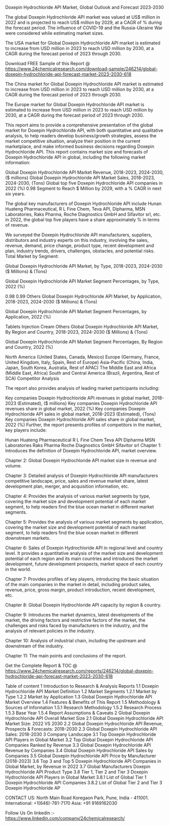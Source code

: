 Doxepin Hydrochloride API Market, Global Outlook and Forecast 2023-2030

The global Doxepin Hydrochloride API market was valued at US$ million in 2022 and is projected to reach US$ million by 2029, at a CAGR of % during the forecast period. The influence of COVID-19 and the Russia-Ukraine War were considered while estimating market sizes.

The USA market for Global Doxepin Hydrochloride API market is estimated to increase from USD million in 2023 to reach USD million by 2030, at a CAGR during the forecast period of 2023 through 2030.

Download FREE Sample of this Report @ https://www.24chemicalresearch.com/download-sample/246214/global-doxepin-hydrochloride-api-forecast-market-2023-2030-618

The China market for Global Doxepin Hydrochloride API market is estimated to increase from USD million in 2023 to reach USD million by 2030, at a CAGR during the forecast period of 2023 through 2030.

The Europe market for Global Doxepin Hydrochloride API market is estimated to increase from USD million in 2023 to reach USD million by 2030, at a CAGR during the forecast period of 2023 through 2030.

This report aims to provide a comprehensive presentation of the global market for Doxepin Hydrochloride API, with both quantitative and qualitative analysis, to help readers develop business/growth strategies, assess the market competitive situation, analyze their position in the current marketplace, and make informed business decisions regarding Doxepin Hydrochloride API. This report contains market size and forecasts of Doxepin Hydrochloride API in global, including the following market information:

Global Doxepin Hydrochloride API Market Revenue, 2018-2023, 2024-2030, ($ millions)
Global Doxepin Hydrochloride API Market Sales, 2018-2023, 2024-2030, (Tons)
Global top five Doxepin Hydrochloride API companies in 2022 (%)
0.98 Segment to Reach $ Million by 2029, with a % CAGR in next six years.

The global key manufacturers of Doxepin Hydrochloride API include Hunan Huateng Pharmaceutical, R L Fine Chem, Teva API, Dipharma, MSN Laboratories, Raks Pharma, Roche Diagnostics GmbH and Sifavitor srl, etc. in 2022, the global top five players have a share approximately % in terms of revenue.

We surveyed the Doxepin Hydrochloride API manufacturers, suppliers, distributors and industry experts on this industry, involving the sales, revenue, demand, price change, product type, recent development and plan, industry trends, drivers, challenges, obstacles, and potential risks. Total Market by Segment:

Global Doxepin Hydrochloride API Market, by Type, 2018-2023, 2024-2030 ($ Millions) & (Tons)

Global Doxepin Hydrochloride API Market Segment Percentages, by Type, 2022 (%)

0.98
0.99
Others
Global Doxepin Hydrochloride API Market, by Application, 2018-2023, 2024-2030 ($ Millions) & (Tons)

Global Doxepin Hydrochloride API Market Segment Percentages, by Application, 2022 (%)

Tablets
Injection
Cream
Others
Global Doxepin Hydrochloride API Market, By Region and Country, 2018-2023, 2024-2030 ($ Millions) & (Tons)

Global Doxepin Hydrochloride API Market Segment Percentages, By Region and Country, 2022 (%)

North America (United States, Canada, Mexico)
Europe (Germany, France, United Kingdom, Italy, Spain, Rest of Europe)
Asia-Pacific (China, India, Japan, South Korea, Australia, Rest of APAC)
The Middle East and Africa (Middle East, Africa)
South and Central America (Brazil, Argentina, Rest of SCA)
Competitor Analysis

The report also provides analysis of leading market participants including:

Key companies Doxepin Hydrochloride API revenues in global market, 2018-2023 (Estimated), ($ millions)
Key companies Doxepin Hydrochloride API revenues share in global market, 2022 (%)
Key companies Doxepin Hydrochloride API sales in global market, 2018-2023 (Estimated), (Tons)
Key companies Doxepin Hydrochloride API sales share in global market, 2022 (%)
Further, the report presents profiles of competitors in the market, key players include:

Hunan Huateng Pharmaceutical
R L Fine Chem
Teva API
Dipharma
MSN Laboratories
Raks Pharma
Roche Diagnostics GmbH
Sifavitor srl
Chapter 1: Introduces the definition of Doxepin Hydrochloride API, market overview.

Chapter 2: Global Doxepin Hydrochloride API market size in revenue and volume.

Chapter 3: Detailed analysis of Doxepin Hydrochloride API manufacturers competitive landscape, price, sales and revenue market share, latest development plan, merger, and acquisition information, etc.

Chapter 4: Provides the analysis of various market segments by type, covering the market size and development potential of each market segment, to help readers find the blue ocean market in different market segments.

Chapter 5: Provides the analysis of various market segments by application, covering the market size and development potential of each market segment, to help readers find the blue ocean market in different downstream markets.

Chapter 6: Sales of Doxepin Hydrochloride API in regional level and country level. It provides a quantitative analysis of the market size and development potential of each region and its main countries and introduces the market development, future development prospects, market space of each country in the world.

Chapter 7: Provides profiles of key players, introducing the basic situation of the main companies in the market in detail, including product sales, revenue, price, gross margin, product introduction, recent development, etc.

Chapter 8: Global Doxepin Hydrochloride API capacity by region & country.

Chapter 9: Introduces the market dynamics, latest developments of the market, the driving factors and restrictive factors of the market, the challenges and risks faced by manufacturers in the industry, and the analysis of relevant policies in the industry.

Chapter 10: Analysis of industrial chain, including the upstream and downstream of the industry.

Chapter 11: The main points and conclusions of the report.

Get the Complete Report & TOC @ https://www.24chemicalresearch.com/reports/246214/global-doxepin-hydrochloride-api-forecast-market-2023-2030-618

Table of content
1 Introduction to Research & Analysis Reports
1.1 Doxepin Hydrochloride API Market Definition
1.2 Market Segments
1.2.1 Market by Type
1.2.2 Market by Application
1.3 Global Doxepin Hydrochloride API Market Overview
1.4 Features & Benefits of This Report
1.5 Methodology & Sources of Information
1.5.1 Research Methodology
1.5.2 Research Process
1.5.3 Base Year
1.5.4 Report Assumptions & Caveats
2 Global Doxepin Hydrochloride API Overall Market Size
2.1 Global Doxepin Hydrochloride API Market Size: 2022 VS 2030
2.2 Global Doxepin Hydrochloride API Revenue, Prospects & Forecasts: 2018-2030
2.3 Global Doxepin Hydrochloride API Sales: 2018-2030
3 Company Landscape
3.1 Top Doxepin Hydrochloride API Players in Global Market
3.2 Top Global Doxepin Hydrochloride API Companies Ranked by Revenue
3.3 Global Doxepin Hydrochloride API Revenue by Companies
3.4 Global Doxepin Hydrochloride API Sales by Companies
3.5 Global Doxepin Hydrochloride API Price by Manufacturer (2018-2023)
3.6 Top 3 and Top 5 Doxepin Hydrochloride API Companies in Global Market, by Revenue in 2022
3.7 Global Manufacturers Doxepin Hydrochloride API Product Type
3.8 Tier 1, Tier 2 and Tier 3 Doxepin Hydrochloride API Players in Global Market
3.8.1 List of Global Tier 1 Doxepin Hydrochloride API Companies
3.8.2 List of Global Tier 2 and Tier 3 Doxepin Hydrochloride AP

CONTACT US:
North Main Road Koregaon Park, Pune, India - 411001.
International: +1(646)-781-7170
Asia: +91 9169162030

Follow Us On linkedin :- https://www.linkedin.com/company/24chemicalresearch/
